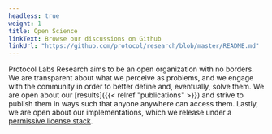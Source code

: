 ```yaml
---
headless: true
weight: 1
title: Open Science
linkText: Browse our discussions on Github
linkUrl: "https://github.com/protocol/research/blob/master/README.md"
---
```

Protocol Labs Research aims to be an open organization with no borders. We are transparent about what we perceive as problems, and we engage with the community in order to better define and, eventually, solve them. We are open about our [results]({{< relref "publications" >}}) and strive to publish them in ways such that anyone anywhere can access them. Lastly, we are open about our implementations, which we release under a [permissive license stack](https://protocol.ai/blog/announcing-the-permissive-license-stack/).
